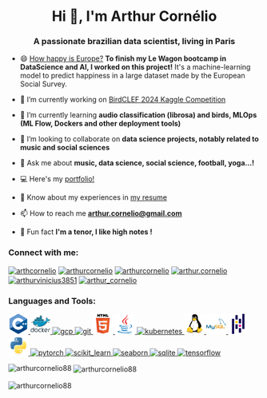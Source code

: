 <h1 align="center">Hi 🙌, I'm Arthur Cornélio</h1>
<h3 align="center">A passionate brazilian data scientist, living in Paris</h3>

- 😄 [How happy is Europe?](https://github.com/arthurcornelio88/how-happy-is-europe) **To finish my Le Wagon bootcamp in DataScience and AI, I worked on this project!** It's a machine-learning model to predict happiness in a large dataset made by the European Social Survey.

- 🔭 I’m currently working on [BirdCLEF 2024 Kaggle Competition](https://www.kaggle.com/competitions/birdclef-2024)

- 🌱 I’m currently learning **audio classification (librosa) and birds, MLOps (ML Flow, Dockers and other deployment tools)**

- 👯 I’m looking to collaborate on **data science projects, notably related to music and social sciences**

- 💬 Ask me about **music, data science, social science, football, yoga...!**

- 💻 Here's my [portfolio!](https://troopl.com/arthurcornelio)

- 📄 Know about my experiences in [my resume](https://tinyurl.com/5n8kwxpk)

- 📫 How to reach me **arthur.cornelio@gmail.com**

- 🎼 Fun fact **I'm a tenor, I like high notes !**

<h3 align="left">Connect with me:</h3>
<p align="left">
<a href="https://twitter.com/arthcornelio" target="blank"><img align="center" src="https://raw.githubusercontent.com/rahuldkjain/github-profile-readme-generator/master/src/images/icons/Social/twitter.svg" alt="arthcornelio" height="30" width="40" /></a>
<a href="https://linkedin.com/in/arthurcornelio" target="blank"><img align="center" src="https://raw.githubusercontent.com/rahuldkjain/github-profile-readme-generator/master/src/images/icons/Social/linked-in-alt.svg" alt="arthurcornelio" height="30" width="40" /></a>
<a href="https://kaggle.com/arthurcornelio" target="blank"><img align="center" src="https://raw.githubusercontent.com/rahuldkjain/github-profile-readme-generator/master/src/images/icons/Social/kaggle.svg" alt="arthurcornelio" height="30" width="40" /></a>
<a href="https://instagram.com/arthur.cornelio" target="blank"><img align="center" src="https://raw.githubusercontent.com/rahuldkjain/github-profile-readme-generator/master/src/images/icons/Social/instagram.svg" alt="arthur.cornelio" height="30" width="40" /></a>
<a href="https://www.youtube.com/c/arthurvinicius3851" target="blank"><img align="center" src="https://raw.githubusercontent.com/rahuldkjain/github-profile-readme-generator/master/src/images/icons/Social/youtube.svg" alt="arthurvinicius3851" height="30" width="40" /></a>
<a href="https://www.hackerrank.com/arthur_cornelio" target="blank"><img align="center" src="https://raw.githubusercontent.com/rahuldkjain/github-profile-readme-generator/master/src/images/icons/Social/hackerrank.svg" alt="arthur_cornelio" height="30" width="40" /></a>
</p>

<h3 align="left">Languages and Tools:</h3>
<p align="left"> <a href="https://www.w3schools.com/cpp/" target="_blank" rel="noreferrer"> <img src="https://raw.githubusercontent.com/devicons/devicon/master/icons/cplusplus/cplusplus-original.svg" alt="cplusplus" width="40" height="40"/> </a> <a href="https://www.docker.com/" target="_blank" rel="noreferrer"> <img src="https://raw.githubusercontent.com/devicons/devicon/master/icons/docker/docker-original-wordmark.svg" alt="docker" width="40" height="40"/> </a> <a href="https://cloud.google.com" target="_blank" rel="noreferrer"> <img src="https://www.vectorlogo.zone/logos/google_cloud/google_cloud-icon.svg" alt="gcp" width="40" height="40"/> </a> <a href="https://git-scm.com/" target="_blank" rel="noreferrer"> <img src="https://www.vectorlogo.zone/logos/git-scm/git-scm-icon.svg" alt="git" width="40" height="40"/> </a> <a href="https://www.w3.org/html/" target="_blank" rel="noreferrer"> <img src="https://raw.githubusercontent.com/devicons/devicon/master/icons/html5/html5-original-wordmark.svg" alt="html5" width="40" height="40"/> </a> <a href="https://www.java.com" target="_blank" rel="noreferrer"> <img src="https://raw.githubusercontent.com/devicons/devicon/master/icons/java/java-original.svg" alt="java" width="40" height="40"/> </a> <a href="https://kubernetes.io" target="_blank" rel="noreferrer"> <img src="https://www.vectorlogo.zone/logos/kubernetes/kubernetes-icon.svg" alt="kubernetes" width="40" height="40"/> </a> <a href="https://www.linux.org/" target="_blank" rel="noreferrer"> <img src="https://raw.githubusercontent.com/devicons/devicon/master/icons/linux/linux-original.svg" alt="linux" width="40" height="40"/> </a> <a href="https://www.mysql.com/" target="_blank" rel="noreferrer"> <img src="https://raw.githubusercontent.com/devicons/devicon/master/icons/mysql/mysql-original-wordmark.svg" alt="mysql" width="40" height="40"/> </a> <a href="https://pandas.pydata.org/" target="_blank" rel="noreferrer"> <img src="https://raw.githubusercontent.com/devicons/devicon/2ae2a900d2f041da66e950e4d48052658d850630/icons/pandas/pandas-original.svg" alt="pandas" width="40" height="40"/> </a> <a href="https://www.python.org" target="_blank" rel="noreferrer"> <img src="https://raw.githubusercontent.com/devicons/devicon/master/icons/python/python-original.svg" alt="python" width="40" height="40"/> </a> <a href="https://pytorch.org/" target="_blank" rel="noreferrer"> <img src="https://www.vectorlogo.zone/logos/pytorch/pytorch-icon.svg" alt="pytorch" width="40" height="40"/> </a> <a href="https://scikit-learn.org/" target="_blank" rel="noreferrer"> <img src="https://upload.wikimedia.org/wikipedia/commons/0/05/Scikit_learn_logo_small.svg" alt="scikit_learn" width="40" height="40"/> </a> <a href="https://seaborn.pydata.org/" target="_blank" rel="noreferrer"> <img src="https://seaborn.pydata.org/_images/logo-mark-lightbg.svg" alt="seaborn" width="40" height="40"/> </a> <a href="https://www.sqlite.org/" target="_blank" rel="noreferrer"> <img src="https://www.vectorlogo.zone/logos/sqlite/sqlite-icon.svg" alt="sqlite" width="40" height="40"/> </a> <a href="https://www.tensorflow.org" target="_blank" rel="noreferrer"> <img src="https://www.vectorlogo.zone/logos/tensorflow/tensorflow-icon.svg" alt="tensorflow" width="40" height="40"/> </a> </p>

<p><img align="left" src="https://github-readme-stats.vercel.app/api/top-langs?username=arthurcornelio88&show_icons=true&locale=en&layout=compact" alt="arthurcornelio88" /></p>

<p>&nbsp;<img align="center" src="https://github-readme-stats.vercel.app/api?username=arthurcornelio88&show_icons=true&locale=en" alt="arthurcornelio88" /></p>

<p><img align="center" src="https://github-readme-streak-stats.herokuapp.com/?user=arthurcornelio88&" alt="arthurcornelio88" /></p>
